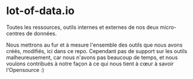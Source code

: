 # lot-of-data.io
Toutes les ressources, outils internes et externes de nos deux micro-centres de données.

Nous mettrons au fur et à mesure l'ensemble des outils que nous avons créés, modifiés, ici dans ce repo. Cependant pas de support sur les outils malheureusement, car nous n'avons pas beaucoup de temps, et nous voulons contribués à notre façon à ce qui nous tient à cœur à savoir l'Opensource :)
